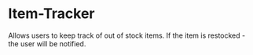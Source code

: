# Item-Tracker

Allows users to keep track of out of stock items.
If the item is restocked - the user will be notified.
